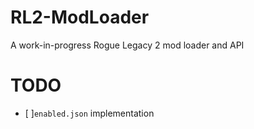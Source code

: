 # RL2-ModLoader
A work-in-progress Rogue Legacy 2 mod loader and API

# TODO
- [ ]`enabled.json` implementation
